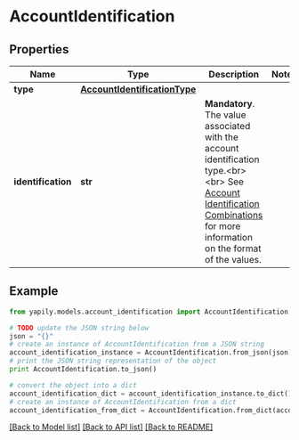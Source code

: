 # AccountIdentification


## Properties
Name | Type | Description | Notes
------------ | ------------- | ------------- | -------------
**type** | [**AccountIdentificationType**](AccountIdentificationType.md) |  | 
**identification** | **str** | __Mandatory__. The value associated with the account identification type.&lt;br&gt;&lt;br&gt; See [Account Identification Combinations](https://docs.yapily.com/pages/key-concepts/payments/payment-execution/intro-to-payment-execution/#account-identifications-combinations) for more information on the format of the values. | 

## Example

```python
from yapily.models.account_identification import AccountIdentification

# TODO update the JSON string below
json = "{}"
# create an instance of AccountIdentification from a JSON string
account_identification_instance = AccountIdentification.from_json(json)
# print the JSON string representation of the object
print AccountIdentification.to_json()

# convert the object into a dict
account_identification_dict = account_identification_instance.to_dict()
# create an instance of AccountIdentification from a dict
account_identification_from_dict = AccountIdentification.from_dict(account_identification_dict)
```
[[Back to Model list]](../README.md#documentation-for-models) [[Back to API list]](../README.md#documentation-for-api-endpoints) [[Back to README]](../README.md)


